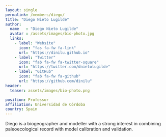 ```yaml
---
layout: single
permalink: /members/diego/
title: "Diego Nieto Lugilde"
author:
  name   : "Diego Nieto Lugilde"
  avatar : /assets/images/bio-photo.jpg
  links:
    - label: "Website"
      icon: "fas fa-fw fa-link"
      url: "https://dinilu.github.io"
    - label: "Twitter"
      icon: "fab fa-fw fa-twitter-square"
      url: "https://twitter.com/dnietolugilde"
    - label: "GitHub"
      icon: "fab fa-fw fa-github"
      url: "https://github.com/dinilu"
header:
  teaser: assets/images/bio-photo.png

position: Professor
affiliation: Universidad de Córdoba
country: Spain
---
```

Diego is a biogeographer and modeller with a strong interest in combining paleoecological record with model calibration and validation.

